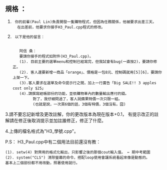 ## 規格 ：

1.      你的前輩(Paul Lin)負責開發一隻購物程式，但因為任務關係，他被要求出差三天。
         在出差前，他要求你接手H3_Paul.cpp程式的修改。

2.      以下是他的留言：


          阿信 桑：
          要請你接手的程式如附件(H3_Paul.cpp)。
          (1). 目前主要的選單menu和控制已經寫完，但我試會有bug(一直按2)，要請你修正。
          (2). 客人還要新增一商品「orange」、價格是一包8元、控制碼就用[5][6]，要請你上架一下。
          (3).客人要求在選單及命令提示行之間，加上一行廣告「Big SALE!! 3 apples cost only $25」
          (4).請撰寫結帳部份的功能，並依購物車內的數量輸出應付的錢。
                對了，我仔細問過了，客人說蘋果特價一次只限一組。
                (也就是說，一次買6個的話，3個有特價，3個沒有。囧)

3.請不要忘記新增及更改註解，你的更改版本為現在版本+0.1，
   有提示改正的註解請在修正後取消提示並加註誰修正，修正了什麼。

4.上傳的檔名格式為"H3_學號.cpp"。

     
P.S：
    H3_Paul.cpp中有二個用法目前還沒有教：
    
    (1). setw(4) 對齊用的格式化輸出，只影響之後的那個cout輸入值。 ← 期中考範圍
    (2). system("CLS") 清除螢幕的命令，搭配loop使用會讓系統看起來像是動態的。
    基本上二個部份都不用改動，照著使用就行。
